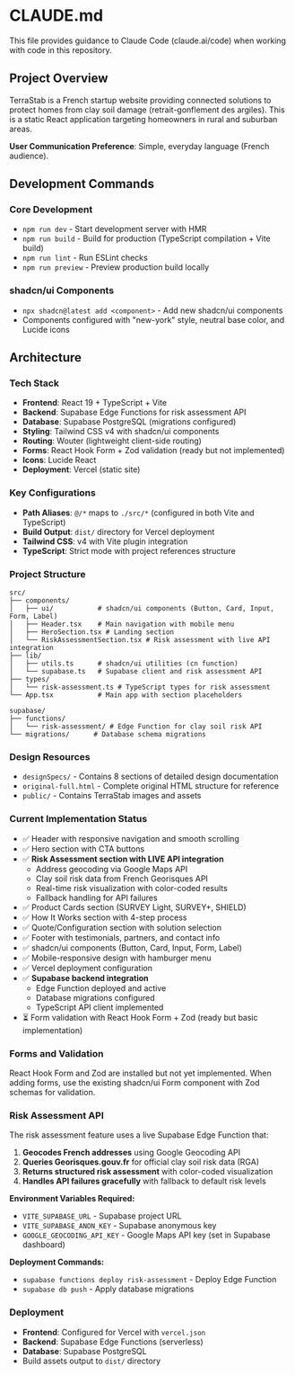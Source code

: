 # CLAUDE.md

This file provides guidance to Claude Code (claude.ai/code) when working with code in this repository.

## Project Overview

TerraStab is a French startup website providing connected solutions to protect homes from clay soil damage (retrait-gonflement des argiles). This is a static React application targeting homeowners in rural and suburban areas.

**User Communication Preference**: Simple, everyday language (French audience).

## Development Commands

### Core Development
- `npm run dev` - Start development server with HMR
- `npm run build` - Build for production (TypeScript compilation + Vite build)
- `npm run lint` - Run ESLint checks
- `npm run preview` - Preview production build locally

### shadcn/ui Components
- `npx shadcn@latest add <component>` - Add new shadcn/ui components
- Components configured with "new-york" style, neutral base color, and Lucide icons

## Architecture

### Tech Stack
- **Frontend**: React 19 + TypeScript + Vite
- **Backend**: Supabase Edge Functions for risk assessment API
- **Database**: Supabase PostgreSQL (migrations configured)
- **Styling**: Tailwind CSS v4 with shadcn/ui components
- **Routing**: Wouter (lightweight client-side routing)
- **Forms**: React Hook Form + Zod validation (ready but not implemented)
- **Icons**: Lucide React
- **Deployment**: Vercel (static site)

### Key Configurations
- **Path Aliases**: `@/*` maps to `./src/*` (configured in both Vite and TypeScript)
- **Build Output**: `dist/` directory for Vercel deployment
- **Tailwind CSS**: v4 with Vite plugin integration
- **TypeScript**: Strict mode with project references structure

### Project Structure
```
src/
├── components/
│   ├── ui/           # shadcn/ui components (Button, Card, Input, Form, Label)
│   ├── Header.tsx    # Main navigation with mobile menu
│   ├── HeroSection.tsx # Landing section
│   └── RiskAssessmentSection.tsx # Risk assessment with live API integration
├── lib/
│   ├── utils.ts      # shadcn/ui utilities (cn function)
│   └── supabase.ts   # Supabase client and risk assessment API
├── types/
│   └── risk-assessment.ts # TypeScript types for risk assessment
└── App.tsx           # Main app with section placeholders

supabase/
├── functions/
│   └── risk-assessment/ # Edge Function for clay soil risk API
└── migrations/      # Database schema migrations
```

### Design Resources
- `designSpecs/` - Contains 8 sections of detailed design documentation
- `original-full.html` - Complete original HTML structure for reference
- `public/` - Contains TerraStab images and assets

### Current Implementation Status
- ✅ Header with responsive navigation and smooth scrolling
- ✅ Hero section with CTA buttons
- ✅ **Risk Assessment section with LIVE API integration**
  - Address geocoding via Google Maps API
  - Clay soil risk data from French Georisques API
  - Real-time risk visualization with color-coded results
  - Fallback handling for API failures
- ✅ Product Cards section (SURVEY Light, SURVEY+, SHIELD)
- ✅ How It Works section with 4-step process
- ✅ Quote/Configuration section with solution selection
- ✅ Footer with testimonials, partners, and contact info
- ✅ shadcn/ui components (Button, Card, Input, Form, Label)
- ✅ Mobile-responsive design with hamburger menu
- ✅ Vercel deployment configuration
- ✅ **Supabase backend integration**
  - Edge Function deployed and active
  - Database migrations configured
  - TypeScript API client implemented
- ⏳ Form validation with React Hook Form + Zod (ready but basic implementation)

### Forms and Validation
React Hook Form and Zod are installed but not yet implemented. When adding forms, use the existing shadcn/ui Form component with Zod schemas for validation.

### Risk Assessment API
The risk assessment feature uses a live Supabase Edge Function that:
1. **Geocodes French addresses** using Google Geocoding API
2. **Queries Georisques.gouv.fr** for official clay soil risk data (RGA)
3. **Returns structured risk assessment** with color-coded visualization
4. **Handles API failures gracefully** with fallback to default risk levels

**Environment Variables Required:**
- `VITE_SUPABASE_URL` - Supabase project URL
- `VITE_SUPABASE_ANON_KEY` - Supabase anonymous key
- `GOOGLE_GEOCODING_API_KEY` - Google Maps API key (set in Supabase dashboard)

**Deployment Commands:**
- `supabase functions deploy risk-assessment` - Deploy Edge Function
- `supabase db push` - Apply database migrations

### Deployment
- **Frontend**: Configured for Vercel with `vercel.json`
- **Backend**: Supabase Edge Functions (serverless)
- **Database**: Supabase PostgreSQL
- Build assets output to `dist/` directory